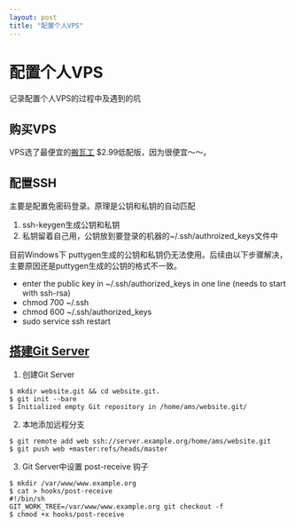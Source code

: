```yaml
---
layout: post
title: "配置个人VPS"
---
```



# 配置个人VPS
记录配置个人VPS的过程中及遇到的坑

## 购买VPS
VPS选了最便宜的[搬瓦工](https://bandwagonhost.com/) $2.99低配版，因为很便宜～～。

## 配置SSH
主要是配置免密码登录。原理是公钥和私钥的自动匹配
1. ssh-keygen生成公钥和私钥
2. 私钥留着自己用，公钥放到要登录的机器的~/.ssh/authroized_keys文件中

目前Windows下 puttygen生成的公钥和私钥仍无法使用。后续由以下步骤解决，主要原因还是puttygen生成的公钥的格式不一致。
- enter the public key in ~/.ssh/authorized_keys in one line (needs to start with ssh-rsa)
- chmod 700 ~/.ssh
- chmod 600 ~/.ssh/authorized_keys
- sudo service ssh restart

## [搭建Git Server](http://turoid.org/git-website-howto)
1. 创建Git Server
```
$ mkdir website.git && cd website.git.
$ git init --bare
$ Initialized empty Git repository in /home/ams/website.git/
```
2. 本地添加远程分支
```
$ git remote add web ssh://server.example.org/home/ams/website.git
$ git push web +master:refs/heads/master
```
3. Git Server中设置 post-receive 钩子
```
$ mkdir /var/www/www.example.org
$ cat > hooks/post-receive
#!/bin/sh
GIT_WORK_TREE=/var/www/www.example.org git checkout -f
$ chmod +x hooks/post-receive
```